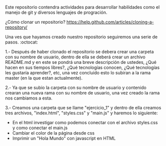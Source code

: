 Este repositorio contendra actividades para desarrollar habilidades como el manejo de git y diversos lenguajes de progración.

¿Cómo clonar un repositorio? https://help.github.com/articles/cloning-a-repository/

Una ves que hayamos creado nuestro repositorio seguiremos una serie de pasos. :octocat:

1.- Después de haber clonado el repositorio se debera crear una carpeta con su nombre de usuario, dentro de ella se deberá crear un archivo README.md y en este se pondrá una breve descripción de ustedes, ¿Qué hacen en sus tiempos libres?, ¿Qué tecnologías conocen, ¿Qué tecnologías les gustaría aprender?, etc, una vez concluido esto lo subiran a la rama master (en la que estan actualmente).

2.- Ya que se subio la carpeta con su nombre de usuario y contenido crearan una nueva rama con su nombre de usuario, una vez creado la rama nos cambiamos a esta.

3.- Creamos una carpeta que se llame "ejercicio_1" y dentro de ella creamos tres archivos, "index.html", "styles.css" y "main.js" y haremos lo siguiente:

- En el html investigar como podemos conectar con el archivo styles.css y como conectar el main.js
  
- Cambiar el color de la página desde css
  
- Imprimir un "Hola Mundo" con javascript en HTML



